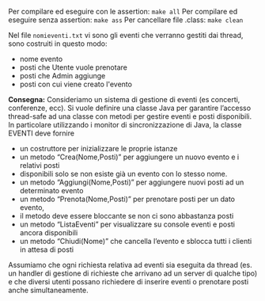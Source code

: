 Per compilare ed eseguire con le assertion: `make all`
Per compilare ed eseguire senza assertion: `make ass`
Per cancellare file .class: `make clean`

Nel file `nomieventi.txt` vi sono gli eventi che verranno gestiti dai thread, sono costruiti in questo modo:

* nome evento
* posti che Utente vuole prenotare
* posti che Admin aggiunge
* posti con cui viene creato l'evento

**Consegna:**
Consideriamo un sistema di gestione di eventi (es concerti, conferenze, ecc).
Si vuole definire una classe Java per garantire l’accesso thread-safe ad una classe con metodi per gestire eventi e posti disponibili.
In particolare utilizzando i monitor di sincronizzazione di Java, la classe EVENTI deve fornire

* un costruttore per inizializzare le proprie istanze
* un metodo “Crea(Nome,Posti)” per aggiungere un nuovo evento e i relativi posti
* disponibili solo se non esiste già un evento con lo stesso nome.
* un metodo “Aggiungi(Nome,Posti)” per aggiungere nuovi posti ad un determinato evento
* un metodo “Prenota(Nome,Posti)” per prenotare posti per un dato evento,
* il metodo deve essere bloccante se non ci sono abbastanza posti
* un metodo “ListaEventi” per visualizzare su console eventi e posti ancora disponibili
* un metodo “Chiudi(Nome)” che cancella l’evento e sblocca tutti i clienti in attesa di posti

Assumiamo che ogni richiesta relativa ad eventi sia eseguita da thread (es. un handler di gestione di richieste che arrivano ad un server di qualche tipo) e che diversi utenti possano richiedere di inserire eventi o prenotare posti anche simultaneamente.
